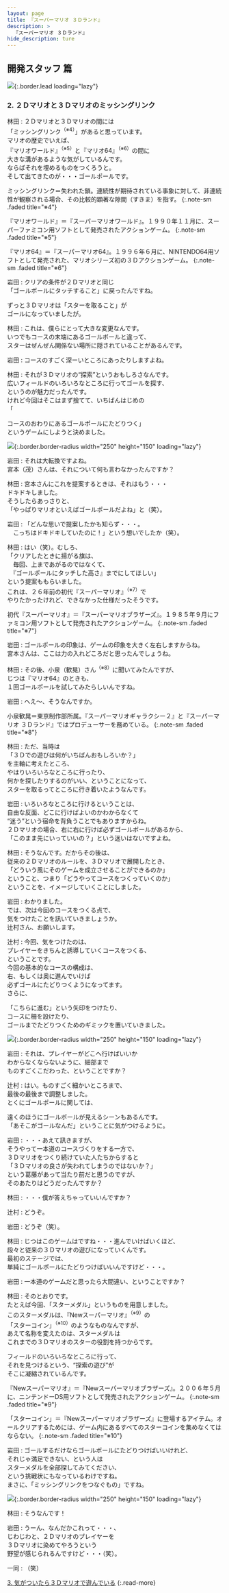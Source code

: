 ```yaml
---
layout: page
title: 『スーパーマリオ ３Ｄランド』
description: >
  『スーパーマリオ ３Ｄランド』
hide_description: ture
---
```


## 開発スタッフ 篇

![](/others/interviews/jp/3ds/arej/vol1/img/mainvisual2.jpg){:.border.lead loading="lazy"}

### 2. ２Ｄマリオと３Ｄマリオのミッシングリンク

林田
: ２Ｄマリオと３Ｄマリオの間には<br>「ミッシングリンク<sup>（※4）</sup>」があると思っています。<br>マリオの歴史でいえば、<br>『マリオワールド』<sup>（※5）</sup>と『マリオ64』<sup>（※6）</sup>の間に<br>大きな溝があるような気がしているんです。<br>ならばそれを埋めるものをつくろうと。<br>そして出てきたのが・・・ゴールポールです。

ミッシングリンク＝失われた鎖。連続性が期待されている事象に対して、非連続性が観察される場合、その比較的顕著な隙間（すきま）を指す。
{:.note-sm .faded title="※4"}

『マリオワールド』＝『スーパーマリオワールド』。１９９０年１１月に、スーパーファミコン用ソフトとして発売されたアクションゲーム。
{:.note-sm .faded title="※5"}

『マリオ64』＝『スーパーマリオ64』。１９９６年６月に、NINTENDO64用ソフトとして発売された、マリオシリーズ初の３Ｄアクションゲーム。
{:.note-sm .faded title="※6"}

岩田
: クリアの条件が２Ｄマリオと同じ<br>「ゴールポールにタッチすること」に戻ったんですね。<br>

ずっと３Ｄマリオは「スターを取ること」が<br>ゴールになっていましたが。

林田
: これは、僕らにとって大きな変更なんです。<br>いつでもコースの末端にあるゴールポールと違って、<br>スターはぜんぜん関係ない場所に隠されていることがあるんです。

岩田
: コースのすごく深ーいところにあったりしますよね。

林田
: それが３Ｄマリオの“探索”というおもしろさなんです。<br>広いフィールドのいろいろなところに行ってゴールを探す、<br>というのが魅力だったんです。<br>けれど今回はそこはまず捨てて、いちばんはじめの<br>「

コースのおわりにあるゴールポールにたどりつく」<br>というゲームにしようと決めました。

![](/others/interviews/jp/3ds/arej/vol1/img/photo6.jpg){:.border.border-radius width="250" height="150"  loading="lazy"}

岩田
: それは大転換ですよね。<br>宮本（茂）さんは、それについて何も言わなかったんですか？

林田
: 宮本さんにこれを提案するときは、それはもう・・・<br>ドキドキしました。<br>そうしたらあっさりと、<br>「やっぱりマリオといえばゴールポールだよね」と（笑）。

岩田
: 「どんな思いで提案したかも知らず・・・。<br>　こっちはドキドキしていたのに！」という想いでしたか（笑）。

林田
: はい（笑）。むしろ、<br>「クリアしたときに揚がる旗は、<br>　毎回、上まであがるのではなくて、<br>　『ゴールポールにタッチした高さ』までにしてほしい」<br>という提案ももらいました。<br>これは、２６年前の初代『スーパーマリオ』<sup>（※7）</sup>で<br>やりたかったけれど、できなかった仕様だったそうです。

初代『スーパーマリオ』＝『スーパーマリオブラザーズ』。１９８５年９月にファミコン用ソフトとして発売されたアクションゲーム。
{:.note-sm .faded title="※7"}

岩田
: ゴールポールの印象は、ゲームの印象を大きく左右しますからね。<br>宮本さんは、ここは力の入れどころだと思ったんでしょうね。

林田
: その後、小泉（歓晃）さん<sup>（※8）</sup>に聞いてみたんですが、<br>じつは『マリオ64』のときも、<br>１回ゴールポールを試してみたらしいんですね。

岩田
: へえ～、そうなんですか。

小泉歓晃＝東京制作部所属。『スーパーマリオギャラクシー２』と『スーパーマリオ ３Ｄランド』ではプロデューサーを務めている。
{:.note-sm .faded title="※8"}

林田
: ただ、当時は<br>「３Ｄでの遊びは何がいちばんおもしろいか？」<br>を主軸に考えたところ、<br>やはりいろいろなところに行ったり、<br>何かを探したりするのがいい、ということになって、<br>スターを取るってところに行き着いたようなんです。

岩田
: いろいろなところに行けるということは、<br>自由な反面、どこに行けばよいのかわからなくて<br>“迷う”という宿命を背負うことでもありますからね。<br>２Ｄマリオの場合、右に右に行けば必ずゴールポールがあるから、<br>「このまま先にいっていいの？」という迷いはないですよね。

林田
: そうなんです。だからその後は、<br>従来の２Ｄマリオのルールを、３Ｄマリオで展開したとき、<br>「どういう風にそのゲームを成立させることができるのか」<br>ということ、つまり「どうやってコースをつくっていくのか」<br>ということを、イメージしていくことにしました。

岩田
: わかりました。<br>では、次は今回のコースをつくる点で、<br>気をつけたことを訊いていきましょうか。<br>辻村さん、お願いします。

辻村
: 今回、気をつけたのは、<br>プレイヤーをきちんと誘導していくコースをつくる、<br>ということです。<br>今回の基本的なコースの構成は、<br>右、もしくは奥に進んでいけば<br>必ずゴールにたどりつくようになってます。<br>さらに、

「こちらに進む」という矢印をつけたり、<br>コースに柵を設けたり、<br>ゴールまでたどりつくためのギミックを置いていきました。

![](/others/interviews/jp/3ds/arej/vol1/img/photo7.jpg){:.border.border-radius width="250" height="150"  loading="lazy"}

岩田
: それは、プレイヤーがどこへ行けばいいか<br>わからなくならないように、細部まで<br>ものすごくこだわった、ということですか？

辻村
: はい。ものすごく細かいところまで、<br>最後の最後まで調整しました。<br>とくにゴールポールに関しては、<br>

遠くのほうにゴールポールが見えるシーンもあるんです。<br>「あそこがゴールなんだ」ということに気がつけるように。

岩田
: ・・・あえて訊きますが、<br>そうやって一本道のコースづくりをする一方で、<br>３Ｄマリオをつくり続けていた人たちからすると<br>「３Ｄマリオの良さが失われてしまうのではないか？」<br>という葛藤があって当たり前だと思うのですが、<br>そのあたりはどうだったんですか？

林田
: ・・・僕が答えちゃっていいんですか？

辻村
: どうぞ。

岩田
: どうぞ（笑）。

林田
: じつはこのゲームはですね・・・進んでいけばいくほど、<br>段々と従来の３Ｄマリオの遊びになっていくんです。<br>最初のステージでは、<br>単純にゴールポールにたどりつけばいいんですけど・・・。

岩田
: 一本道のゲームだと思ったら大間違い、ということですか？

林田
: そのとおりです。<br>たとえば今回、「スターメダル」というものを用意しました。<br>このスターメダルは、『Newスーパーマリオ』<sup>（※9）</sup>の<br>「スターコイン」<sup>（※10）</sup>のようなものなんですが、<br>あえて名称を変えたのは、スターメダルは<br>これまでの３Ｄマリオのスターの役割を持つからです。<br>

フィールドのいろいろなところに行って、<br>それを見つけるという、“探索の遊び”が<br>そこに凝縮されているんです。

『Newスーパーマリオ』＝『Newスーパーマリオブラザーズ』。２００６年５月に、ニンテンドーDS用ソフトとして発売されたアクションゲーム。
{:.note-sm .faded title="※9"}

「スターコイン」＝『Newスーパーマリオブラザーズ』に登場するアイテム。オールクリアするためには、ゲーム内にあるすべてのスターコインを集めなくてはならない。
{:.note-sm .faded title="※10"}

岩田
: ゴールするだけならゴールポールにたどりつけばいいけれど、<br>それじゃ満足できない、という人は<br>スターメダルを全部探してみてください、<br>という挑戦状にもなっているわけですね。<br>まさに、「ミッシングリンクをつなぐもの」ですね。

![](/others/interviews/jp/3ds/arej/vol1/img/photo8.jpg){:.border.border-radius width="250" height="150"  loading="lazy"}

林田
: そうなんです！

岩田
: うーん、なんだかこれって・・・、<br>じわじわと、２Ｄマリオのプレイヤーを<br>３Ｄマリオに染めてやろうという<br>野望が感じられるんですけど・・・（笑）。

一同
: （笑）

[3. 気がついたら３Ｄマリオで遊んでいる](3.md)
{:.read-more}
